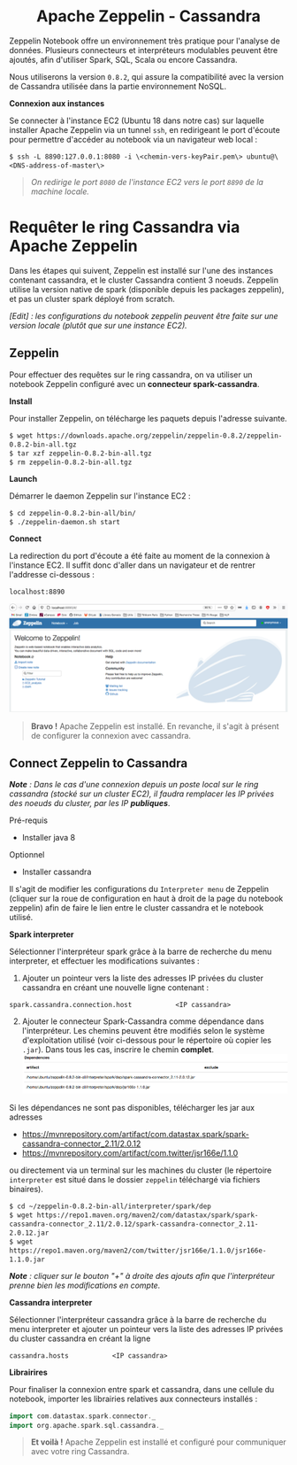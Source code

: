 <center>
  <h1>Apache Zeppelin - Cassandra</h1>
</center>

Zeppelin Notebook offre un environnement très pratique pour l'analyse de données. Plusieurs connecteurs et interpréteurs modulables peuvent être ajoutés, afin d'utiliser Spark, SQL, Scala ou encore Cassandra.

Nous utiliserons la version `0.8.2`, qui assure la compatibilité avec la version de Cassandra utilisée dans la partie environnement NoSQL.

__Connexion aux instances__

Se connecter à l'instance EC2 (Ubuntu 18 dans notre cas) sur laquelle installer Apache Zeppelin via un tunnel `ssh`, en redirigeant le port d'écoute pour permettre d'accéder au notebook via un navigateur web local :
``` shell
$ ssh -L 8890:127.0.0.1:8080 -i \<chemin-vers-keyPair.pem\> ubuntu@\<DNS-address-of-master\>
```

> _On redirige le port `8080` de l'instance EC2 vers le port `8890` de la machine locale._


# Requêter le ring Cassandra via Apache Zeppelin

Dans les étapes qui suivent, Zeppelin est installé sur l'une des instances contenant cassandra, et le cluster Cassandra contient 3 noeuds. Zeppelin utilise la version native de spark (disponible depuis les packages zeppelin), et pas un cluster spark déployé from scratch.

_[Edit] : les configurations du notebook zeppelin peuvent être faite sur une version locale (plutôt que sur une instance EC2)._ 


## Zeppelin

Pour effectuer des requêtes sur le ring cassandra, on va utiliser un notebook Zeppelin configuré avec un **connecteur spark-cassandra**.

__Install__

Pour installer Zeppelin, on télécharge les paquets depuis l'adresse suivante.
``` shell
$ wget https://downloads.apache.org/zeppelin/zeppelin-0.8.2/zeppelin-0.8.2-bin-all.tgz
$ tar xzf zeppelin-0.8.2-bin-all.tgz
$ rm zeppelin-0.8.2-bin-all.tgz
```

__Launch__

Démarrer le daemon Zeppelin sur l'instance EC2 :
``` shell
$ cd zeppelin-0.8.2-bin-all/bin/
$ ./zeppelin-daemon.sh start
```

__Connect__

La redirection du port d'écoute a été faite au moment de la connexion à l'instance EC2. Il suffit donc d'aller dans un navigateur et de rentrer l'addresse ci-dessous :
```
localhost:8890
```
![Zeppelin](img/zeppelin_web.png)

> **Bravo !** Apache Zeppelin est installé. En revanche, il s'agit à présent de configurer la connexion avec cassandra.


## Connect Zeppelin to Cassandra

_**Note** : Dans le cas d'une connexion depuis un poste local sur le ring cassandra (stocké sur un cluster EC2), il faudra remplacer les IP privées des noeuds du cluster, par les IP **publiques**_.

Pré-requis

- Installer java 8

Optionnel
- Installer cassandra

Il s'agit de modifier les configurations du `Interpreter menu` de Zeppelin (cliquer sur la roue de configuration en haut à droit de la page du notebook zeppelin) afin de faire le lien entre le cluster cassandra et le notebook utilisé.

__Spark interpreter__

Sélectionner l'interpréteur spark grâce à la barre de recherche du menu interpreter, et effectuer les modifications suivantes :
1. Ajouter un pointeur vers la liste des adresses IP privées du cluster cassandra en créant une nouvelle ligne contenant :
  ```
  spark.cassandra.connection.host           <IP cassandra>
  ```
2. Ajouter le connecteur Spark-Cassandra comme dépendance dans l'interpréteur. Les chemins peuvent être modifiés selon le système d'exploitation utilisé (voir ci-dessous pour le répertoire où copier les `.jar`). Dans tous les cas, inscrire le chemin **complet**.
![dependances](img/dependances.png)

Si les dépendances ne sont pas disponibles, télécharger les jar aux adresses
* https://mvnrepository.com/artifact/com.datastax.spark/spark-cassandra-connector_2.11/2.0.12
* https://mvnrepository.com/artifact/com.twitter/jsr166e/1.1.0

ou directement via un terminal sur les machines du cluster (le répertoire `interpreter` est situé dans le dossier `zeppelin` téléchargé via fichiers binaires).
``` shell
$ cd ~/zeppelin-0.8.2-bin-all/interpreter/spark/dep
$ wget https://repo1.maven.org/maven2/com/datastax/spark/spark-cassandra-connector_2.11/2.0.12/spark-cassandra-connector_2.11-2.0.12.jar
$ wget https://repo1.maven.org/maven2/com/twitter/jsr166e/1.1.0/jsr166e-1.1.0.jar
```
_**Note** : cliquer sur le bouton "+" à droite des ajouts afin que l'interpréteur prenne bien les modifications en compte._

__Cassandra interpreter__

Sélectionner l'interpréteur cassandra grâce à la barre de recherche du menu interpreter et ajouter un pointeur vers la liste des adresses IP privées du cluster cassandra en créant la ligne
```
cassandra.hosts           <IP cassandra>
```

__Librairires__

Pour finaliser la connexion entre spark et cassandra, dans une cellule du notebook, importer les librairies relatives aux connecteurs installés :
``` scala
import com.datastax.spark.connector._
import org.apache.spark.sql.cassandra._
```


> **Et voilà !** Apache Zeppelin est installé et configuré pour communiquer avec votre ring Cassandra.